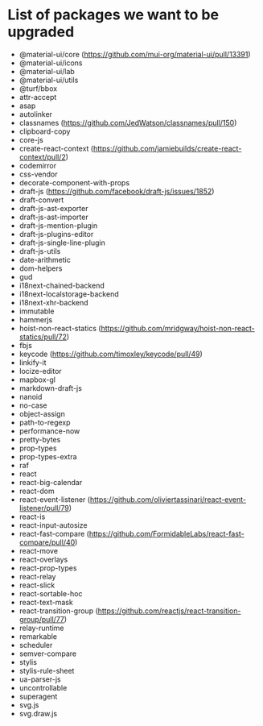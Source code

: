 # List of packages we want to be upgraded

- @material-ui/core (https://github.com/mui-org/material-ui/pull/13391)
- @material-ui/icons
- @material-ui/lab
- @material-ui/utils
- @turf/bbox
- attr-accept
- asap
- autolinker
- classnames (https://github.com/JedWatson/classnames/pull/150)
- clipboard-copy
- core-js
- create-react-context (https://github.com/jamiebuilds/create-react-context/pull/2)
- codemirror  
- css-vendor
- decorate-component-with-props
- draft-js (https://github.com/facebook/draft-js/issues/1852)
- draft-convert
- draft-js-ast-exporter 
- draft-js-ast-importer
- draft-js-mention-plugin
- draft-js-plugins-editor
- draft-js-single-line-plugin
- draft-js-utils
- date-arithmetic
- dom-helpers
- gud
- i18next-chained-backend
- i18next-localstorage-backend
- i18next-xhr-backend
- immutable
- hammerjs
- hoist-non-react-statics (https://github.com/mridgway/hoist-non-react-statics/pull/72)
- fbjs
- keycode (https://github.com/timoxley/keycode/pull/49)
- linkify-it
- locize-editor
- mapbox-gl
- markdown-draft-js
- nanoid
- no-case
- object-assign
- path-to-regexp
- performance-now
- pretty-bytes
- prop-types
- prop-types-extra
- raf
- react
- react-big-calendar
- react-dom
- react-event-listener (https://github.com/oliviertassinari/react-event-listener/pull/79)
- react-is
- react-input-autosize
- react-fast-compare (https://github.com/FormidableLabs/react-fast-compare/pull/40)
- react-move
- react-overlays
- react-prop-types
- react-relay
- react-slick
- react-sortable-hoc
- react-text-mask
- react-transition-group (https://github.com/reactjs/react-transition-group/pull/77)
- relay-runtime
- remarkable
- scheduler
- semver-compare
- stylis
- stylis-rule-sheet
- ua-parser-js
- uncontrollable
- superagent
- svg.js
- svg.draw.js
